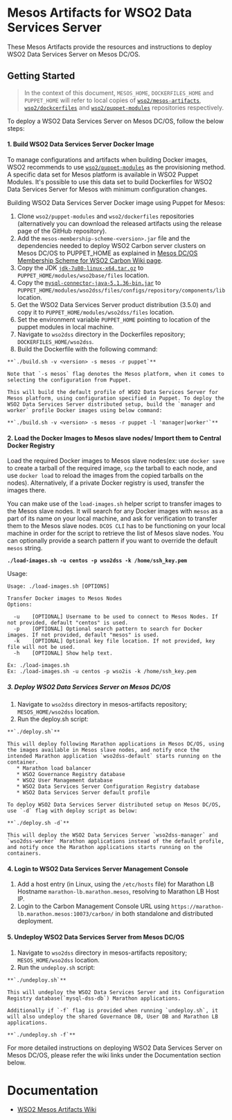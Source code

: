 # Mesos Artifacts for WSO2 Data Services Server

These Mesos Artifacts provide the resources and instructions to deploy WSO2 Data Services Server on Mesos DC/OS.

## Getting Started

>In the context of this document, `MESOS_HOME`, `DOCKERFILES_HOME` and `PUPPET_HOME` will refer to local copies of [`wso2/mesos-artifacts`](https://github.com/wso2/mesos-artifacts/), [`wso2/dockcerfiles`](https://github.com/wso2/dockerfiles/) and [`wso2/puppet-modules`](https://github.com/wso2/puppet-modules) repositories respectively.

To deploy a WSO2 Data Services Server on Mesos DC/OS, follow the below steps:

#### 1. Build WSO2 Data Services Server Docker Image

To manage configurations and artifacts when building Docker images, WSO2 recommends to use [`wso2/puppet-modules`](https://github.com/wso2/puppet-modules) as the provisioning method. A specific data set for Mesos platform is available in WSO2 Puppet Modules. It's possible to use this data set to build Dockerfiles for WSO2 Data Services Server for Mesos with minimum configuration changes.

Building WSO2 Data Services Server Docker image using Puppet for Mesos:

  1. Clone `wso2/puppet-modules` and `wso2/dockerfiles` repositories (alternatively you can download the released artifacts using the release page of the GitHub repository).
  2. Add the `mesos-membership-scheme-<version>.jar` file and the dependencies needed to deploy WSO2 Carbon server clusters on Mesos DC/OS to PUPPET_HOME as explained in [Mesos DC/OS Membership Scheme for WSO2 Carbon Wiki page](https://docs.wso2.com/display/MA100/Mesos+DC-OS+Membership+Scheme+for+WSO2+Carbon).
  3. Copy the JDK [`jdk-7u80-linux-x64.tar.gz`](http://www.oracle.com/technetwork/java/javase/downloads/jdk7-downloads-1880260.html) to `PUPPET_HOME/modules/wso2base/files` location.
  4. Copy the [`mysql-connector-java-5.1.36-bin.jar`](https://downloads.mysql.com/archives/get/file/mysql-connector-java-5.1.36.zip) to `PUPPET_HOME/modules/wso2dss/files/configs/repository/components/lib` location.
  5. Get the WSO2 Data Services Server product distribution (3.5.0) and copy it to `PUPPET_HOME/modules/wso2dss/files` location.
  6. Set the environment variable `PUPPET_HOME` pointing to location of the puppet modules in local machine.
  7. Navigate to `wso2dss` directory in the Dockerfiles repository; `DOCKERFILES_HOME/wso2dss`.
  8. Build the Dockerfile with the following command:

    **`./build.sh -v <version> -s mesos -r puppet`**

    Note that `-s mesos` flag denotes the Mesos platform, when it comes to selecting the configuration from Puppet.

    This will build the default profile of WSO2 Data Services Server for Mesos platform, using configuration specified in Puppet. To deploy the WSO2 Data Services Server distributed setup, build the `manager and worker` profile Docker images using below command:
  
    **`./build.sh -v <version> -s mesos -r puppet -l 'manager|worker'`**
  

#### 2. Load the Docker Images to Mesos slave nodes/ Import them to Central Docker Registry

Load the required Docker images to Mesos slave nodes(ex: use `docker save` to create a tarball of the required image, `scp` the tarball to each node, and use `docker load` to reload the images from the copied tarballs on the nodes). Alternatively, if a private Docker registry is used, transfer the images there.

You can make use of the `load-images.sh` helper script to transfer images to the Mesos slave nodes. It will search for any Docker images with `mesos` as a part of its name on your local machine, and ask for verification to transfer them to the Mesos slave nodes. `DCOS CLI` has to be functioning on your local machine in order for the script to retrieve the list of Mesos slave nodes. You can optionally provide a search pattern if you want to override the default `mesos` string.

**`./load-images.sh -u centos -p wso2dss -k /home/ssh_key.pem`**

Usage:
```
Usage: ./load-images.sh [OPTIONS]

Transfer Docker images to Mesos Nodes
Options:

  -u	[OPTIONAL] Username to be used to connect to Mesos Nodes. If not provided, default "centos" is used.
  -p	[OPTIONAL] Optional search pattern to search for Docker images. If not provided, default "mesos" is used.
  -k	[OPTIONAL] Optional key file location. If not provided, key file will not be used.
  -h	[OPTIONAL] Show help text.

Ex: ./load-images.sh
Ex: ./load-images.sh -u centos -p wso2is -k /home/ssh_key.pem
```
    
##### 3. Deploy WSO2 Data Services Server on Mesos DC/OS
  1. Navigate to `wso2dss` directory in mesos-artifacts repository; `MESOS_HOME/wso2dss` location.
  2. Run the deploy.sh script:

    **`./deploy.sh`**
    
    This will deploy following Marathon applications in Mesos DC/OS, using the images available in Mesos slave nodes, and notify once the intended Marathon application `wso2dss-default` starts running on the container.
       * Marathon load balancer
       * WSO2 Governance Registry database
       * WSO2 User Management database
       * WSO2 Data Services Server Configuration Registry database
       * WSO2 Data Services Server default profile
       
    To deploy WSO2 Data Services Server distributed setup on Mesos DC/OS, use `-d` flag with deploy script as below:
     
    **`./deploy.sh -d`**
    
    This will deploy the WSO2 Data Services Server `wso2dss-manager` and `wso2dss-worker` Marathon applications instead of the default profile, and notify once the Marathon applications starts running on the containers.

#### 4. Login to WSO2 Data Services Server Management Console
  1. Add a host entry (in Linux, using the `/etc/hosts` file) for Marathon LB Hostname `marathon-lb.marathon.mesos`, resolving to Marathon LB Host IP.
  2. Login to the Carbon Management Console URL using `https://marathon-lb.marathon.mesos:10073/carbon/` in both standalone and distributed deployment.
 
#### 5. Undeploy WSO2 Data Services Server from Mesos DC/OS
  1. Navigate to `wso2dss` directory in mesos-artifacts repository; `MESOS_HOME/wso2dss` location.
  2. Run the `undeploy.sh` script:

    **`./undeploy.sh`**

    This will undeploy the WSO2 Data Services Server and its Configuration Registry database(`mysql-dss-db`) Marathon applications.
   
    Additionally if `-f` flag is provided when running `undeploy.sh`, it will also undeploy the shared Governance DB, User DB and Marathon LB applications.
    
    **`./undeploy.sh -f`**

For more detailed instructions on deploying WSO2 Data Services Server on Mesos DC/OS, please refer the wiki links under the Documentation section below.

# Documentation
* [WSO2 Mesos Artifacts Wiki](https://docs.wso2.com/display/MA100/WSO2+Mesos+Artifacts+Documentation)
